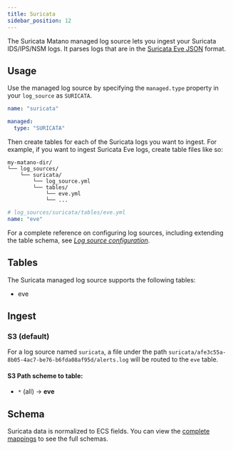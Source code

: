 ```yaml
---
title: Suricata
sidebar_position: 12
---
```


The Suricata Matano managed log source lets you ingest your Suricata IDS/IPS/NSM logs. It parses logs that are in the [Suricata Eve JSON](https://suricata.readthedocs.io/en/latest/output/eve/eve-json-format.html) format.

## Usage

Use the managed log source by specifying the `managed.type` property in your `log_source` as `SURICATA`.

```yml
name: "suricata"

managed:
  type: "SURICATA"
```

Then create tables for each of the Suricata logs you want to ingest. For example, if you want to ingest Suricata Eve logs, create table files like so:

```
my-matano-dir/
└── log_sources/
    └── suricata/
        └── log_source.yml
        └── tables/
            └── eve.yml
            └── ...
```

```yml
# log_sources/suricata/tables/eve.yml
name: "eve"
```

For a complete reference on configuring log sources, including extending the table schema, see [_Log source configuration_](../configuration.md).

## Tables

The Suricata managed log source supports the following tables:

- eve

## Ingest

### S3 (default)

For a log source named `suricata`, a file under the path `suricata/afe3c55a-8b05-4ac7-be76-b6fda08af95d/alerts.log` will be routed to the `eve` table.

#### S3 Path scheme to table:

- `*` (all) -> **eve**

## Schema

Suricata data is normalized to ECS fields. You can view the [complete mappings][1] to see the full schemas.

[1]: https://github.com/matanolabs/matano/blob/main/data/managed/log_sources/suricata/log_source.yml
